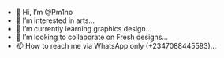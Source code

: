 - 👋 Hi, I’m @Pm1no
- 👀 I’m interested in arts...
- 🌱 I’m currently learning graphics design...
- 💞️ I’m looking to collaborate on Fresh designs...
- 📫 How to reach me via WhatsApp only (+2347088445593)...

<!---
Pm1no/Pm1no is a ✨ special ✨ repository because its `README.md` (this file) appears on your GitHub profile.
You can click the Preview link to take a look at your changes.
--->
